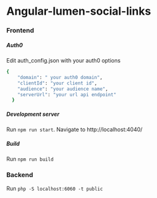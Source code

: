 # Angular-lumen-social-links
### Frontend

##### Auth0
Edit auth_config.json with your auth0 options
```sh 
{
    "domain": " your auth0 domain",
    "clientId": "your client id",
    "audience": "your audience name",
    "serverUrl": "your url api endpoint"
  }
```

##### Development server
Run `npm run start`. Navigate to http://localhost:4040/




##### Build
Run `npm run build`

### Backend
Run `php -S localhost:6060 -t public`